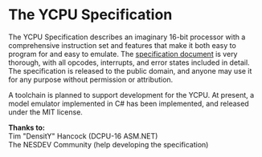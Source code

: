 The YCPU Specification
====

The YCPU Specification describes an imaginary 16-bit processor with a comprehensive instruction set and features that make it both easy to program for and easy to emulate. The [specification document](https://github.com/ZaneDubya/YCPU/blob/master/Documentation/ycpu.txt "YCPU Specification Document") is very thorough, with all opcodes, interrupts, and error states included in detail. The specification is released to the public domain, and anyone may use it for any purpose without permission or attribution.

A toolchain is planned to support development for the YCPU. At present, a model emulator implemented in C# has been implemented, and released under the MIT license.

**Thanks to:**  
Tim "DensitY" Hancock (DCPU-16 ASM.NET)  
The NESDEV Community (help developing the specification)
